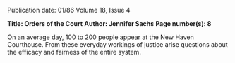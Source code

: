 Publication date: 01/86
Volume 18, Issue 4

**Title: Orders of the Court**
**Author: Jennifer Sachs**
**Page number(s): 8**

On an average day, 100 to 200 people appear at the New Haven Courthouse. 
From these everyday workings of justice arise questions about the efficacy and 
fairness of the entire system.